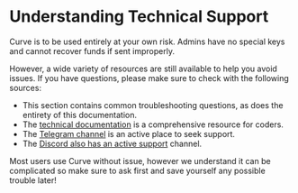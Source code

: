 # Understanding Technical Support

Curve is to be used entirely at your own risk. Admins have no special keys and cannot recover funds if sent improperly.

However, a wide variety of resources are still available to help you avoid issues. If you have questions, please make sure to check with the following sources:

*   This section contains common troubleshooting questions, as does the entirety of this documentation.
*   The [technical documentation](https://curve.readthedocs.io/) is a comprehensive resource for coders.
*   The [Telegram channel](https://t.me/curvefi) is an active place to seek support.
*   The [Discord also has an active support](https://discord.gg/rgrfS7W) channel.
    
Most users use Curve without issue, however we understand it can be complicated so make sure to ask first and save yourself any possible trouble later!
